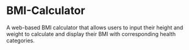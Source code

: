 # BMI-Calculator
A web-based BMI calculator that allows users to input their height and weight to calculate and display their BMI with corresponding health categories.
